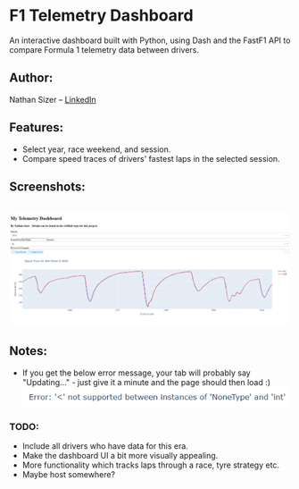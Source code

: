 # F1 Telemetry Dashboard

An interactive dashboard built with Python, using Dash and the FastF1 API to compare Formula 1 telemetry data between drivers.

## Author:
Nathan Sizer – [LinkedIn](https://www.linkedin.com/in/nathan-sizer)

## Features:
- Select year, race weekend, and session.
- Compare speed traces of drivers' fastest laps in the selected session.

## Screenshots:
\
![The main telemetry dashboard](assets/dashboard_ss.png)

## Notes:
- If you get the below error message, your tab will probably say "Updating..." - just give it a minute and the page should then load :)\
![A common error message](assets/common_error.png)

### TODO:
- Include all drivers who have data for this era.
- Make the dashboard UI a bit more visually appealing.
- More functionality which tracks laps through a race, tyre strategy etc.
- Maybe host somewhere?


